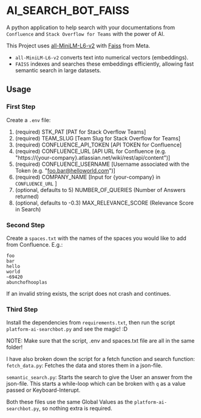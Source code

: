 # AI_SEARCH_BOT_FAISS
A python application to help search with your documentations from `Confluence` and `Stack Overflow for Teams` with the power of AI.

This Project uses [all-MiniLM-L6-v2](https://huggingface.co/sentence-transformers/all-MiniLM-L6-v2) with [Faiss](https://ai.meta.com/tools/faiss/) from Meta.

- `all-MiniLM-L6-v2` converts text into numerical vectors (embeddings).
- `FAISS` indexes and searches these embeddings efficiently, allowing fast semantic search in large datasets.

## Usage
### First Step
Create a `.env` file:

1. (required) STK_PAT [PAT for Stack Overflow Teams]
2. (required) TEAM_SLUG [Team Slug for Stack Overflow for Teams]
3. (required) CONFLUENCE_API_TOKEN [API TOKEN for Confluence]
4. (required) CONFLUENCE_URL [API URL for Confluence (e.g. "https://{your-company}.atlassian.net/wiki/rest/api/content")]
5. (required) CONFLUENCE_USERNAME [Username associated with the Token (e.g. "foo.bar@helloworld.com")]
6. (required) COMPANY_NAME [Input for {your-company} in `CONFLUENCE_URL` ]
7. (optional, defaults to 5) NUMBER_OF_QUERIES (Number of Answers returned)
8. (optional, defaults to -0.3) MAX_RELEVANCE_SCORE (Relevance Score in Search)
   
### Second Step
Create a `spaces.txt` with the names of the spaces you would like to add from Confluence.
E.g.:
```
foo
bar
hello
world
~69420
abunchofhooplas
```
If an invalid string exists, the script does not crash and continues.

### Third Step
Install the dependencies from `requirements.txt`, then run the script `platform-ai-searchbot.py` and see the magic! :D

NOTE: Make sure that the script, .env and spaces.txt file are all in the same folder!

I have also broken down the script for a fetch function and search function:
`fetch_data.py`: Fetches the data and stores them in a json-file.

`semantic_search.py`: Starts the search to give the User an answer from the json-file. This starts a while-loop which can be broken with `q` as a value passed or Keyboard-Interupt.

Both these files use the same Global Values as the `platform-ai-searchbot.py`, so nothing extra is required.
